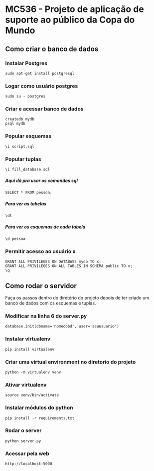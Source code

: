 # MC536 - Projeto de aplicação de suporte ao público da Copa do Mundo

## Como criar o banco de dados

### Instalar Postgres  
`sudo apt-get install postgresql`

### Logar como usuário postgres  
`sudo su - postgres`

### Criar e acessar banco de dados  
`createdb mydb`  
`psql mydb`

### Popular esquemas  
`\i script.sql`

### Popular tuplas  
`\i fill_database.sql`

##### Aqui dá pra usar os comandos sql  
`SELECT * FROM pessoa;`

##### Para ver as tabelas  
`\dt `

##### Para ver os esquemas de cada tabela  
`\d pessoa`

### Permitir acesso ao usuário x  
`GRANT ALL PRIVILEGES ON DATABASE mydb TO x;`  
`GRANT ALL PRIVILEGES ON ALL TABLES IN SCHEMA public TO x;`  
`\q`

## Como rodar o servidor
Faça os passos dentro do diretório do projeto depois de ter criado um banco de dados com os esquemas e tuplas.

### Modificar na linha 6 do server.py  
```database.init(dbname='nomedobd', user='seuusuario')```

### Instalar virtualenv  
`pip install virtualenv`

### Criar uma virtual environment no diretorio do projeto  
`python -m virtualenv venv`

### Ativar virtualenv  
`source venv/bin/activate`

### Instalar módulos do python  
`pip install -r requirements.txt`

### Rodar o server  
`python server.py`

### Acessar pela web  
`http://localhost:5000`
